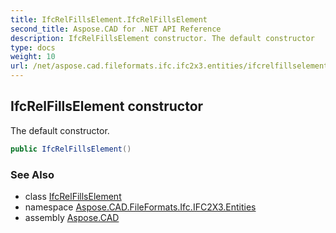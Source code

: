 ```yaml
---
title: IfcRelFillsElement.IfcRelFillsElement
second_title: Aspose.CAD for .NET API Reference
description: IfcRelFillsElement constructor. The default constructor
type: docs
weight: 10
url: /net/aspose.cad.fileformats.ifc.ifc2x3.entities/ifcrelfillselement/ifcrelfillselement/
---
```

## IfcRelFillsElement constructor

The default constructor.

```csharp
public IfcRelFillsElement()
```

### See Also

* class [IfcRelFillsElement](../)
* namespace [Aspose.CAD.FileFormats.Ifc.IFC2X3.Entities](../../ifcrelfillselement/)
* assembly [Aspose.CAD](../../../)


